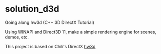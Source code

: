 # solution_d3d
Going along hw3d (C++ 3D DirectX Tutorial)

Using WINAPI and Direct3D 11, make a simple rendering engine for scenes, demos, etc.

This project is based on Chili's DirectX [hw3d](https://github.com/planetchili/hw3d)
